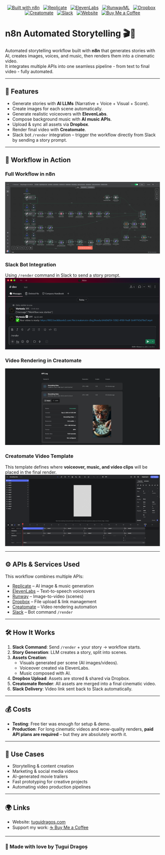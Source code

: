 <div align="center">

[![Built with n8n](https://img.shields.io/badge/Built%20with-n8n-1abc9c?logo=n8n&logoColor=white)](https://n8n.io/) &nbsp;
[![Replicate](https://img.shields.io/badge/API-Replicate-blue?logo=databricks&logoColor=white)](https://replicate.com/) &nbsp;
[![ElevenLabs](https://img.shields.io/badge/Voice-ElevenLabs-orange)](https://elevenlabs.io/) &nbsp;
[![RunwayML](https://img.shields.io/badge/Video-RunwayML-purple)](https://runwayml.com/) &nbsp;
[![Dropbox](https://img.shields.io/badge/Storage-Dropbox-0061FF?logo=dropbox&logoColor=white)](https://dropbox.com/) &nbsp;
[![Creatomate](https://img.shields.io/badge/Render-Creatomate-red)](https://creatomate.com/) &nbsp;
[![Slack](https://img.shields.io/badge/Control-Slack-4A154B?logo=slack&logoColor=white)](https://slack.com/) &nbsp;
[![Website](https://img.shields.io/badge/Visit-tuguidragos.com-0A66C2?logo=google-chrome&logoColor=white)](https://tuguidragos.com) &nbsp;
[![Buy Me a Coffee](https://img.shields.io/badge/Support-Buy%20Me%20a%20Coffee-FFDD00?logo=buymeacoffee&logoColor=black)](https://www.buymeacoffee.com/tuguidragos)

</div>

# n8n Automated Storytelling 🎬🐺

Automated storytelling workflow built with **n8n** that generates stories with AI, creates images, voices, and music, then renders them into a cinematic video.  
It integrates multiple APIs into one seamless pipeline - from text to final video - fully automated.  

---

## 🚀 Features

- Generate stories with **AI LLMs** (Narrative + Voice + Visual + Score).
- Create images for each scene automatically.
- Generate realistic voiceovers with **ElevenLabs**.
- Compose background music with **AI music APIs**.
- Upload & sync all assets via **Dropbox**.
- Render final video with **Creatomate**.
- Slack bot `/render` integration – trigger the workflow directly from Slack by sending a story prompt.  

---

## 📸 Workflow in Action

### Full Workflow in n8n
![Workflow](https://raw.githubusercontent.com/TuguiDragos/n8n-automated-storytelling/refs/heads/main/Workflow.png)

### Slack Bot Integration
Using `/render` command in Slack to send a story prompt.  
![Slack](https://raw.githubusercontent.com/TuguiDragos/n8n-automated-storytelling/refs/heads/main/SLACK.png)

### Video Rendering in Creatomate
![Creatomate Render](https://raw.githubusercontent.com/TuguiDragos/n8n-automated-storytelling/refs/heads/main/creatomate-vd.png)

### Creatomate Video Template
This template defines where **voiceover, music, and video clips** will be placed in the final render.  
![Creatomate Template](https://raw.githubusercontent.com/TuguiDragos/n8n-automated-storytelling/refs/heads/main/template.png)

---

## ⚙️ APIs & Services Used

This workflow combines multiple APIs:

- [Replicate](https://replicate.com) – AI image & music generation  
- [ElevenLabs](https://elevenlabs.io) – Text-to-speech voiceovers  
- [Runway](https://runwayml.com) – Image-to-video (scenes)  
- [Dropbox](https://dropbox.com) – File upload & link management  
- [Creatomate](https://creatomate.com) – Video rendering automation  
- [Slack](https://slack.com) – Bot command `/render`  

---

## 🛠️ How It Works

1. **Slack Command**: Send `/render` + your story → workflow starts.  
2. **Story Generation**: LLM creates a story, split into scenes.  
3. **Assets Creation**:  
   - Visuals generated per scene (AI images/videos).  
   - Voiceover created via ElevenLabs.  
   - Music composed with AI.  
4. **Dropbox Upload**: Assets are stored & shared via Dropbox.  
5. **Creatomate Render**: All assets are merged into a final cinematic video.  
6. **Slack Delivery**: Video link sent back to Slack automatically.  

---

## 💰 Costs

- **Testing**: Free tier was enough for setup & demo.  
- **Production**: For long cinematic videos and wow-quality renders, **paid API plans are required** – but they are absolutely worth it.  

---

## 🎯 Use Cases

- Storytelling & content creation  
- Marketing & social media videos  
- AI-generated movie trailers  
- Fast prototyping for creative projects  
- Automating video production pipelines  

---

## 🌍 Links

- Website: [tuguidragos.com](https://tuguidragos.com)  
- Support my work: [☕ Buy Me a Coffee](https://www.buymeacoffee.com/tuguidragos)  

---

### 🖤 Made with love by Țugui Dragoș
